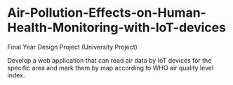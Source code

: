 # Air-Pollution-Effects-on-Human-Health-Monitoring-with-IoT-devices
Final Year Design Project (University Project)

Develop a web application that can read air data by IoT devices for the specific area and mark them by map according to WHO air quality level index.
